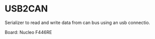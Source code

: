 # USB2CAN

Serializer to read and write data from can bus using an usb connectio.

Board: Nucleo F446RE